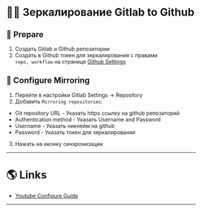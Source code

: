 # 👯‍♀️ Зеркалирование Gitlab to Github

## 📝 Prepare

1. Создать Gitlab и Github репозитории
2. Создать в Github токен для зеркалирования с правами `repo, workflow` на странице [Github Settings](https://github.com/settings/tokens)

## 🔨 Configure Mirroring

1. Перейти в настройки Gitlab Settings -> Repository
2. Добавить `Mirroring repositories`:

  - Git repository URL - Указать https ссылку на github репозиторий
  - Authentication method - Указать Username and Password
  - Username - Указать никнейм на github
  - Password - Указать токен для зеркалирования

3. Нажать на иконку синхронизации

---

# 🌎 Links

- [Youtube Configure Guide](https://www.youtube.com/watch?v=E4Y6A1HplWc)

---
